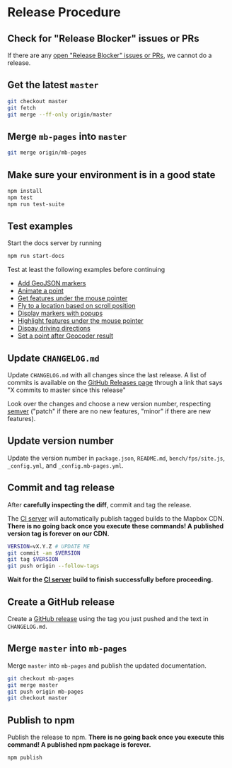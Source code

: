 # Release Procedure

## Check for "Release Blocker" issues or PRs

If there are any [open "Release Blocker" issues or PRs](https://github.com/mapbox/mapbox-gl-js/labels/release%20blocker), we cannot do a release.

## Get the latest `master`

```bash
git checkout master
git fetch
git merge --ff-only origin/master
```

## Merge `mb-pages` into `master`

```bash
git merge origin/mb-pages
```

## Make sure your environment is in a good state

```bash
npm install
npm test
npm run test-suite
```

## Test examples

Start the docs server by running

```bash
npm run start-docs
```

Test at least the following examples before continuing

 - [Add GeoJSON markers](http://127.0.0.1:4000/mapbox-gl-js/example/geojson-markers/)
 - [Animate a point](http://127.0.0.1:4000/mapbox-gl-js/example/animate-point-along-line/)
 - [Get features under the mouse pointer](http://127.0.0.1:4000/mapbox-gl-js/example/featuresat/)
 - [Fly to a location based on scroll position](http://127.0.0.1:4000/mapbox-gl-js/example/scroll-fly-to/)
 - [Display markers with popups](http://127.0.0.1:4000/mapbox-gl-js/example/marker-popup/)
 - [Highlight features under the mouse pointer](http://127.0.0.1:4000/mapbox-gl-js/example/hover-styles/)
 - [Dispay driving directions](http://127.0.0.1:4000/mapbox-gl-js/example/mapbox-gl-directions/)
 - [Set a point after Geocoder result](http://127.0.0.1:4000/mapbox-gl-js/example/point-from-geocoder-result/)

## Update `CHANGELOG.md`

Update `CHANGELOG.md` with all changes since the last release. A list of commits is available on the [GitHub Releases page](https://github.com/mapbox/mapbox-gl-js/releases) through a link that says "X commits to master since this release"

Look over the changes and choose a new version number, respecting [semver](http://semver.org/) ("patch" if there are no new features, "minor" if there are new features).

## Update version number

Update the version number in `package.json`, `README.md`, `bench/fps/site.js`, `_config.yml`, and `_config.mb-pages.yml`.

## Commit and tag release

After **carefully inspecting the diff**, commit and tag the release.

The [CI server](https://circleci.com/gh/mapbox/mapbox-gl-js) will automatically publish tagged builds to the Mapbox CDN. **There is no going back once you execute these commands! A published version tag is forever on our CDN.**

```bash
VERSION=vX.Y.Z # UPDATE ME
git commit -am $VERSION
git tag $VERSION
git push origin --follow-tags
```

**Wait for the [CI server](https://circleci.com/gh/mapbox/mapbox-gl-js) build to finish successfully before proceeding.**

## Create a GitHub release

Create a [GitHub release](https://github.com/mapbox/mapbox-gl-js/releases/new) using the tag you just pushed and the text in `CHANGELOG.md`.

## Merge `master` into `mb-pages`

Merge `master` into `mb-pages` and publish the updated documentation.

```bash
git checkout mb-pages
git merge master
git push origin mb-pages
git checkout master
```

## Publish to npm

Publish the release to npm. **There is no going back once you execute this command! A published npm package is forever.**

```bash
npm publish
```
